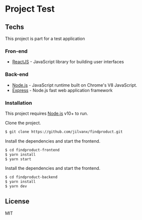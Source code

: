 # Project Test

## Techs

This project is part for a test application 

### Fron-end
* [ReactJS](https://reactjs.org/) - JavaScript library for building user interfaces 

### Back-end
* [Node.js](https://nodejs.org/) - JavaScript runtime built on Chrome's V8 JavaScript.
* [Express](https://expressjs.com/) - Node.js fast web application framework

### Installation

This project requires [Node.js](https://nodejs.org/) v10+ to run.

Clone the project.
```sh
$ git clone https://github.com/jilvanx/findproduct.git
```

Install the dependencies and start the frontend.
```sh
$ cd findproduct-frontend
$ yarn install
$ yarn start 
```
Install the dependencies and start the frontend.
```sh
$ cd findproduct-backend
$ yarn install
$ yarn dev 
```
License
----

MIT
